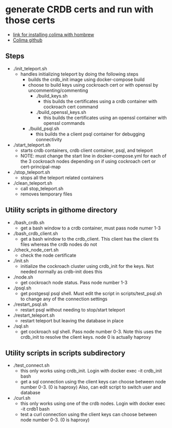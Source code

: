 # generate CRDB certs and run with those certs
* [link for installing colima with hombrew](https://smallsharpsoftwaretools.com/tutorials/use-colima-to-run-docker-containers-on-macos/)
* [Colima github](https://github.com/abiosoft/colima)
## Steps
* ./init_teleport.sh
  * handles initializing teleport by doing the following steps
    * builds the crdb_init image using docker-compose build
    * choose to build keys using cockroach cert or with openssl by uncommenting/commenting
      * ./build_keys.sh
        * this builds the certificates using a crdb container with cockroach cert command
      * ./build_openssl_keys.sh
        * this builds the certificates using an openssl container with openssl commands
    * ./build_psql.sh
      * this builds the a client psql container for debugging connectivity
* ./start_teleport.sh
  * starts crdb containers, crdb client container, psql, and teleport
  * NOTE:  must change the start line in docker-compose.yml for each of the 3 cockroach nodes depending on if using cockroach cert or cert-principal-map
* ./stop_teleport.sh
  * stops all the teleport related containers
* ./clean_teleport.sh
  * call stop_teleport.sh 
  * removes temporary files
## Utility scripts in githome directory
* ./bash_crdb.sh
  * get a bash window to a crdb container, must pass node numer 1-3
* ./bash_crdb_client.sh
  * get a bash window to the crdb_client.  This client has the client tls files whereas the crdb nodes do not
* ./check_node_cert.sh
  * check the node certificate
* ./init.sh
  * initialize the cockroach cluster using crdb_init for the keys.  Not needed normally as crdb-init does this
* ./node.sh
  * get cockroach node status.  Pass node number 1-3 
* ./psql.sh
  * get postgesql psql shell. Must edit the script in scripts/test_psql.sh to change any of the connection settings 
* ./restart_psql.sh
  * restart psql without needing to stop/start teleport
* ./restart_teleport.sh
  * restart teleport but leaving the database in place
* ./sql.sh
  * get cockroach sql shell.  Pass node number 0-3.  Note this uses the crdb_init to resolve the client keys.  node 0 is actually haproxy
  
## Utility scripts in scripts subdirectory
* ./test_connect.sh
  * this only works using crdb_init.   Login with docker exec -it crdb_init bash
  * get a sql connection using the client keys can choose between node number 0-3. (0 is haproxy)  Also, can edit script to switch user and database
* ./curl.sh
  * this only works using one of the crdb nodes.   Login with docker exec -it crdb1 bash
  * test a curl connection using the client keys can choose between node number 0-3. (0 is haproxy)
